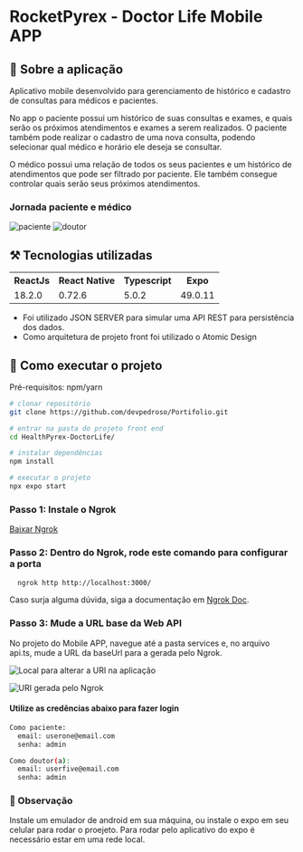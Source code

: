
# RocketPyrex - Doctor Life Mobile APP

## 📝 Sobre a aplicação
Aplicativo mobile desenvolvido para gerenciamento de histórico e cadastro de consultas para médicos e pacientes.

No app o paciente possui um histórico de suas consultas e exames, e quais serão os próximos atendimentos e exames a serem realizados. O paciente também pode realizar o cadastro de uma nova consulta, podendo selecionar qual médico e horário ele deseja se consultar.

O médico possui uma relação de todos os seus pacientes e um histórico de atendimentos que pode ser filtrado por paciente. Ele também consegue controlar quais serão seus próximos atendimentos.

### Jornada paciente e médico
![paciente](https://github.com/devpedroso/Portifolio/assets/47677411/fc5675f5-12aa-477a-a721-6fe07048e893)
![doutor](https://github.com/devpedroso/Portifolio/assets/47677411/0432edde-950c-4b50-bcaf-471de834507c)

## ⚒️ Tecnologias utilizadas
<table>
  <tr>
    <th>ReactJs</th>
    <th>React Native</th>
    <th>Typescript</th>
    <th>Expo</th>
  </tr>
  <tr>
    <td>18.2.0</td>
    <td>0.72.6</td>
    <td>5.0.2</td>
    <td>49.0.11</td>
  </tr>
</table>

- Foi utilizado JSON SERVER para simular uma API REST para persistência dos dados.
- Como arquitetura de projeto front foi utilizado o Atomic Design

## 🚀 Como executar o projeto
Pré-requisitos: npm/yarn

```bash
# clonar repositório
git clone https://github.com/devpedroso/Portifolio.git

# entrar na pasta do projeto front end
cd HealthPyrex-DoctorLife/

# instalar dependências
npm install

# executar o projeto
npx expo start
```

### Passo 1: Instale o Ngrok
[Baixar Ngrok](https://ngrok.com/download)

### Passo 2: Dentro do Ngrok, rode este comando para configurar a porta
```bash
  ngrok http http://localhost:3000/
```
Caso surja alguma dúvida, siga a documentação em [Ngrok Doc](https://ngrok.com/docs/getting-started/).

### Passo 3: Mude a URL base da Web API
No projeto do Mobile APP, navegue até a pasta services e, no arquivo api.ts, mude a URL da baseUrl para a gerada pelo Ngrok.

![Local para alterar a URI na aplicação](https://cdn.discordapp.com/attachments/945474061797056513/1177441867617542174/image.png?ex=65728531&is=65601031&hm=0c2e2edd5797bd55bd76ee28c52b7fa14338d6d293a14bd553977ba9a686ecbc&)

![URI gerada pelo Ngrok](https://cdn.discordapp.com/attachments/945474061797056513/1177441245111537694/image.png?ex=6572849c&is=65600f9c&hm=a2c97b94c63fb5827966f2f70a7e2426747643a95d93757c7ca0918ed8b35c72&)


#### Utilize as credências abaixo para fazer login
```bash
Como paciente:
  email: userone@email.com
  senha: admin

Como doutor(a):
  email: userfive@email.com
  senha: admin
```

### 👀 Observação
Instale um emulador de android em sua máquina, ou instale o expo em seu celular para rodar o proejeto. Para rodar pelo aplicativo do expo é necessário estar em uma rede local.

